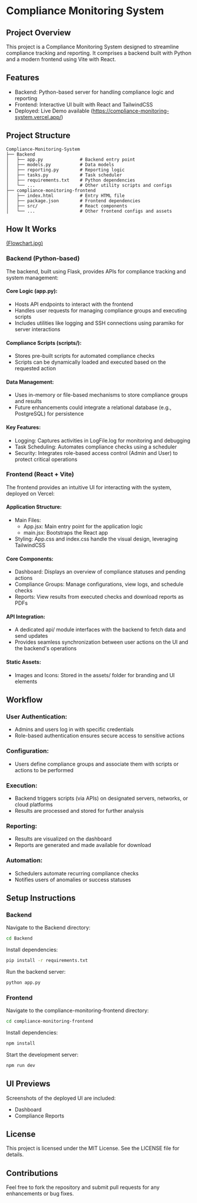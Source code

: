 # Compliance Monitoring System

## Project Overview
This project is a Compliance Monitoring System designed to streamline compliance tracking and reporting. It comprises a backend built with Python and a modern frontend using Vite with React.

## Features
- Backend: Python-based server for handling compliance logic and reporting
- Frontend: Interactive UI built with React and TailwindCSS
- Deployed: Live Demo available (https://compliance-monitoring-system.vercel.app/)

## Project Structure
```
Compliance-Monitoring-System
├── Backend
│   ├── app.py              # Backend entry point
│   ├── models.py           # Data models
│   ├── reporting.py        # Reporting logic
│   ├── tasks.py            # Task scheduler
│   ├── requirements.txt    # Python dependencies
│   └── ...                 # Other utility scripts and configs
├── compliance-monitoring-frontend
│   ├── index.html          # Entry HTML file
│   ├── package.json        # Frontend dependencies
│   ├── src/                # React components
│   └── ...                 # Other frontend configs and assets
```

## How It Works

[(Flowchart.jpg)](https://github.com/anshbhimani/Compliance-Monitoring-System/blob/anshbhimani-patch-1/Flowchart.jpg)


### Backend (Python-based)
The backend, built using Flask, provides APIs for compliance tracking and system management:

#### Core Logic (app.py):
- Hosts API endpoints to interact with the frontend
- Handles user requests for managing compliance groups and executing scripts
- Includes utilities like logging and SSH connections using paramiko for server interactions

#### Compliance Scripts (scripts/):
- Stores pre-built scripts for automated compliance checks
- Scripts can be dynamically loaded and executed based on the requested action

#### Data Management:
- Uses in-memory or file-based mechanisms to store compliance groups and results
- Future enhancements could integrate a relational database (e.g., PostgreSQL) for persistence

#### Key Features:
- Logging: Captures activities in LogFile.log for monitoring and debugging
- Task Scheduling: Automates compliance checks using a scheduler
- Security: Integrates role-based access control (Admin and User) to protect critical operations

### Frontend (React + Vite)
The frontend provides an intuitive UI for interacting with the system, deployed on Vercel:

#### Application Structure:
- Main Files:
  - App.jsx: Main entry point for the application logic
  - main.jsx: Bootstraps the React app
- Styling: App.css and index.css handle the visual design, leveraging TailwindCSS

#### Core Components:
- Dashboard: Displays an overview of compliance statuses and pending actions
- Compliance Groups: Manage configurations, view logs, and schedule checks
- Reports: View results from executed checks and download reports as PDFs

#### API Integration:
- A dedicated api/ module interfaces with the backend to fetch data and send updates
- Provides seamless synchronization between user actions on the UI and the backend's operations

#### Static Assets:
- Images and Icons: Stored in the assets/ folder for branding and UI elements

## Workflow

### User Authentication:
- Admins and users log in with specific credentials
- Role-based authentication ensures secure access to sensitive actions

### Configuration:
- Users define compliance groups and associate them with scripts or actions to be performed

### Execution:
- Backend triggers scripts (via APIs) on designated servers, networks, or cloud platforms
- Results are processed and stored for further analysis

### Reporting:
- Results are visualized on the dashboard
- Reports are generated and made available for download

### Automation:
- Schedulers automate recurring compliance checks
- Notifies users of anomalies or success statuses

## Setup Instructions

### Backend
Navigate to the Backend directory:
```bash
cd Backend
```

Install dependencies:
```bash
pip install -r requirements.txt
```

Run the backend server:
```bash
python app.py
```

### Frontend
Navigate to the compliance-monitoring-frontend directory:
```bash
cd compliance-monitoring-frontend
```

Install dependencies:
```bash
npm install
```

Start the development server:
```bash
npm run dev
```

## UI Previews
Screenshots of the deployed UI are included:
- Dashboard
- Compliance Reports

## License
This project is licensed under the MIT License. See the LICENSE file for details.

## Contributions
Feel free to fork the repository and submit pull requests for any enhancements or bug fixes.
